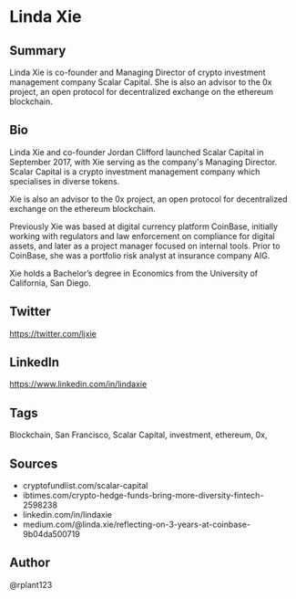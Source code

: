# Linda Xie

## Summary
Linda Xie is co-founder and Managing Director of crypto investment management company Scalar Capital. She is also an advisor to the 0x project, an open protocol for decentralized exchange on the ethereum blockchain.

## Bio
Linda Xie and co-founder Jordan Clifford launched Scalar Capital in September 2017, with Xie serving as the company's Managing Director. Scalar Capital is a crypto investment management company which specialises in diverse tokens. 

Xie is also an advisor to the 0x project, an open protocol for decentralized exchange on the ethereum blockchain. 

Previously Xie was based at digital currency platform CoinBase, initially working with regulators and law enforcement on compliance for digital assets, and later as a project manager focused on internal tools. Prior to CoinBase, she was a portfolio risk analyst at insurance company AIG. 

Xie holds a Bachelor’s degree in Economics from the University of California, San Diego.

## Twitter
https://twitter.com/ljxie

## LinkedIn
https://www.linkedin.com/in/lindaxie

## Tags
Blockchain, San Francisco, Scalar Capital, investment, ethereum, 0x,

## Sources
- cryptofundlist.com/scalar-capital
- ibtimes.com/crypto-hedge-funds-bring-more-diversity-fintech-2598238 
- linkedin.com/in/lindaxie
- medium.com/@linda.xie/reflecting-on-3-years-at-coinbase-9b04da500719

## Author
@rplant123
